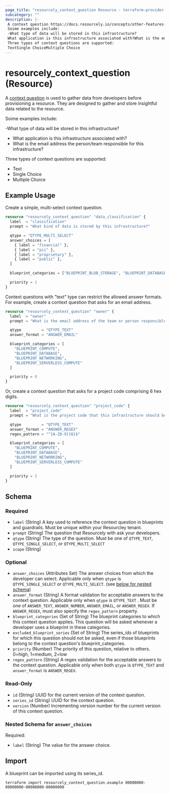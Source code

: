 ```yaml
---
page_title: "resourcely_context_question Resource - terraform-provider-resourcely"
subcategory: ""
description: |-
 A context question https://docs.resourcely.io/concepts/other-features-and-settings/global-context-and-values is used to gather data from developers before provisioning a resource. They are designed to gather and store insightful data related to the resource.
 Soime examples include:
 -What type of data will be stored in this infrastructure?
 What application is this infrastructure associated with?What is the email address the person/team responsible for this infrastructure?
 Three types of context questions are supported:
 TextSingle ChoiceMultiple Choice
---
```


# resourcely_context_question (Resource)

A [context question](https://docs.resourcely.io/concepts/other-features-and-settings/global-context-and-values) is used to gather data from developers before provisioning a resource. They are designed to gather and store insightful data related to the resource.

Soime examples include:

-What type of data will be stored in this infrastructure?
- What application is this infrastructure associated with?
- What is the email address the person/team responsible for this infrastructure?

Three types of context questions are supported:

- Text
- Single Choice
- Multiple Choice

## Example Usage

Create a simple,  multi-select context question.

```terraform
resource "resourcely_context_question" "data_classification" {
  label  = "classification"
  prompt = "What kind of data is stored by this infrastructure?"

  qtype = "QTYPE_MULTI_SELECT"
  answer_choices = [
    { label = "financial" },
    { label = "pii" },
    { label = "proprietary" },
    { label = "public" },
  ]

  blueprint_categories = ["BLUEPRINT_BLOB_STORAGE", "BLUEPRINT_DATABASE"]

  priority = 1
}
```


Context questions with "text" type can restrict the allowed answer formats. For example, create a context question that asks for an email address.

```terraform
resource "resourcely_context_question" "owner" {
  label  = "owner"
  prompt = "What is the email address of the team or person responsible for this infrastructure?"

  qtype         = "QTYPE_TEXT"
  answer_format = "ANSWER_EMAIL"

  blueprint_categories = [
    "BLUEPRINT_COMPUTE",
    "BLUEPRINT_DATABASE",
    "BLUEPRINT_NETWORKING",
    "BLUEPRINT_SERVERLESS_COMPUTE"
  ]

  priority = 0
}
```

Or, create a context question that asks for a project code comprising 6 hex digits.

```terraform
resource "resourcely_context_question" "project_code" {
  label  = "project_code"
  prompt = "What is the project code that this infrastructure should be  associated with?"

  qtype         = "QTYPE_TEXT"
  answer_format = "ANSWER_REGEX"
  regex_pattern = "^[A-Z0-9]{6}$"

  blueprint_categories = [
    "BLUEPRINT_COMPUTE",
    "BLUEPRINT_DATABASE",
    "BLUEPRINT_NETWORKING",
    "BLUEPRINT_SERVERLESS_COMPUTE"
  ]

  priority = 2
}
```

<!-- schema generated by tfplugindocs -->
## Schema

### Required

- `label` (String) A key used to reference the context question in blueprints and guardrails. Must be unique within your Resourcley tenant.
- `prompt` (String) The question that Resourcely with ask your developers.
- `qtype` (String) The type of the question. Must be one of `QTYPE_TEXT`, `QTYPE_SINGLE_SELECT`, or `QTYPE_MULTI_SELECT`
- `scope` (String)

### Optional

- `answer_choices` (Attributes Set) The answer choices from which the developer can select. Applicable only when `qtype` is `QTYPE_SINGLE_SELECT` or `QTYPE_MULTI_SELECT`. (see [below for nested schema](#nestedatt--answer_choices))
- `answer_format` (String) A format validation for acceptable answers to the context question. Applicable only when `qtype` is `QTYPE_TEXT` . Must be one of `ANSWER_TEXT`, `ANSWER_NUMBER`, `ANSWER_EMAIL`, or `ANSWER_REGEX`. If `ANSWER_REGEX`, must also specify the `regex_pattern` property.
- `blueprint_categories` (Set of String) The blueprint categories to which this context question applies. This question will be asked whenever a developer uses a blueprint in these categories.
- `excluded_blueprint_series` (Set of String) The series_ids of blueprints for which this question should not be asked, even if those blueprints belong to the context question's blueprint_categories.
- `priority` (Number) The priority of this question, relative to others. 0=high, 1=medium, 2=low
- `regex_pattern` (String) A regex validation for the acceptable answers to the context question. Applicable only when both `qtype` is `QTYPE_TEXT` and `answer_format` is `ANSWER_REGEX`.

### Read-Only

- `id` (String) UUID for the current version of the context question.
- `series_id` (String) UUID for the context question.
- `version` (Number) Incrementing version number for the current version of this context question.

<a id="nestedatt--answer_choices"></a>
### Nested Schema for `answer_choices`

Required:

- `label` (String) The value for the answer choice.

## Import

A blueprint can be imported using its series_id.

```shell
terraform import resourcely_context_question.example 00000000-00000000-00000000-00000000
```
